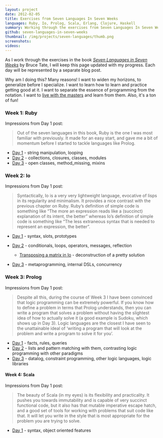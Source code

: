 ```yaml
---
layout: project
date: 2012-02-05
title: Exercises from Seven Languages In Seven Weeks
languages: Ruby, Io, Prolog, Scala, Erlang, Clojure, Haskell
summary: Working through the exercises from Seven Languages In Seven Weeks.
github: seven-languages-in-seven-weeks
thumbnail: /img/projects/seven-languages/thumb.png
screenshots: 
videos:
---
```


As I work through the exercises in the book [*Seven Languages in Seven
Weeks*](http://www.pragprog.com/titles/btlang/seven-languages-in-seven-weeks) by
Bruce Tate, I will keep this page updated with my progress. Each day will be
represented by a separate blog post.

Why am I doing this? Many reasons! I want to widen my horizons, to generalize before I
specialize. I want to learn how to learn and practice getting good at it. I want
to separate the essence of programming from the notation. I want to [live with the
masters](http://www.cs.uni.edu/~wallingf/blog/archives/monthly/2012-09.html#e2012-09-05T17_24_37.htm) and learn from them. Also, it's a ton of fun!

<h3>Week 1: Ruby</h3>

Impressions from Day 1 post:
<blockquote>
Out of the seven languages in this book, Ruby is the one I was most familiar with previously. It made for an easy start, and gave me a bit of momentum before I started to tackle languages like Prolog.
</blockquote>

* [Day 1](/blog/2011/11/27/seven-languages-week-1-day-1/) - string manipulation,
  looping  
* [Day 2](/blog/2011/12/04/seven-languages-week-1-day-2/) - collections,
  closures, classes, modules  
* [Day 3](/blog/2011/12/15/seven-languages-week-1-day-3/) - open classes,
  method\_missing, mixins  

<h3>Week 2: Io</h3>

Impressions from Day 1 post:
<blockquote>
Syntactically, Io is a very very lightweight language, evocative of lisps in its regularity and minimalism. It provides a nice contrast with the previous chapter on Ruby. Ruby’s definition of simple code is something like “The more an expression reads like a (succinct) explanation of its intent, the better” whereas Io’s definition of simple code is something like “The less extraneous syntax that is needed to represent an expression, the better”.
</blockquote>

* [Day 1](/blog/2011/12/18/seven-languages-week-2-day-1/) - syntax, slots,
  prototypes  
* [Day 2](/blog/2012/01/11/seven-languages-week-2-day-2/) - conditionals, loops,
  operators, messages, reflection  

  * [Transposing a matrix in Io](/blog/2011/12/30/transposing-a-matrix-in-io/) -
    deconstruction of a pretty solution  
* [Day 3](/blog/2012/01/16/seven-languages-week-2-day-3/) - metaprogramming,
  internal DSLs, concurrency  

<h3>Week 3: Prolog</h3>
Impressions from Day 1 post:
<blockquote>
Despite all this, during the course of Week 3 I have been convinced that logic programming can be extremely powerful. If you know how to define a problem in terms that Prolog understands, then you can write a program that solves a problem without having the slightest idea of how to actually solve it (a good example is Sudoku, which shows up in Day 3). Logic languages are the closest I have seen to the unattainable ideal of ‘writing a program that will look at the problem and write a program to solve it for you’.
</blockquote>

* [Day 1](/blog/2012/02/05/seven-languages-week-3-day-1/) - facts, rules,
  queries  
* [Day 2](/blog/2012/07/17/seven-languages-week-3-day-2/) - lists and pattern
  matching with them, contrasting logic programming with other paradigms  
* [Day 3](/blog/2012/08/06/seven-languages-week-3-day-3/) - datalog, constraint
  programming, other logic languages, logic libraries  

<h4>Week 4: Scala</h4>
Impressions from Day 1 post:
<blockquote>
The beauty of Scala (in my eyes) is its flexibility and practicality.   It
pushes you towards immutability and is capable of very succinct functional code,
but it also has that mutable imperative escape hatch, and a good set of tools
for working with problems that suit code like that. It will let you write in the 
style that is most appropriate for the problem you are trying to solve.
</blockquote>

* [Day 1](/blog/2012/03/28/seven-languages-week-4-day-1/) - syntax, object oriented features
